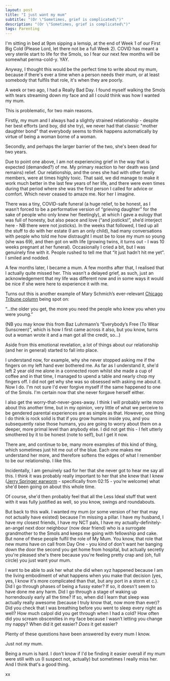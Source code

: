 ```yaml
---
layout: post
title: "I just want my mum"
subtitle: "(Or \"Sometimes, grief is complicated\")"
description: "(Or \"Sometimes, grief is complicated\")"
tags: Parenting
---
```


I'm sitting in bed at 9pm sipping a lemsip, at the end of Week 1 of our First Big Cold (Please Lord, let there not be a full Week 2).  COVID has meant a very sterile start to life for the Smols, so I fear our next few months will be somewhat perma-cold-y.  YAY.

Anyway, I thought this would be the perfect time to write about my mum, because if there's ever a time when a person needs their mum, or at least somebody that fulfils that role, it's when they are poorly.

A week or two ago, I had a Really Bad Day. I found myself walking the Smols with tears streaming down my face and all I could think was how I wanted my mum.

This is problematic, for two main reasons.

Firstly, my mum and I always had a slightly strained relationship - despite her best efforts (and boy, did she try), we never had that classic "mother daughter bond" that everybody seems to think happens automatically by virtue of being a woman borne of a woman.

Secondly, and perhaps the larger barrier of the two, she's been dead for two years.

Due to point one above, I am not experiencing grief in the way that is expected (demanded?) of me. My primary reaction to her death was (and remains) relief. Our relationship, and the ones she had with other family members, were at times highly toxic. That said, we did manage to make it work much better in the last few years of her life, and there were even times during that period where she was the first person I called for advice or comfort. Which never ceased to amaze me.  Nor her I imagine.

There was a tiny, COVID-safe funeral (a huge relief, to be honest, as I wasn’t forced to be a performative version of “grieving daughter” for the sake of people who only knew her fleetingly), at which I gave a eulogy that was full of honesty, but also peace and love (“and josticks!”, she’d interject here - NB there were not josticks).  In the weeks that followed, I tied up all the stuff to do with her estate (I am an only child), had many conversations with people who told me how distraught I must be to lose my mum so young (she was 69), and then got on with life (growing twins, it turns out - I was 10 weeks pregnant at her funeral).  Occasionally I cried a bit, but I was genuinely fine with it.  People rushed to tell me that “it just hadn’t hit me yet”.  I smiled and nodded.

A few months later, I became a mum.  A few months after that, I realised that I actually quite missed her.  This wasn’t a delayed grief, as such, just an acknowledgement that my life was different now and in some ways it would be nice if she were here to experience it with me.

Turns out this is another example of Mary Schmich’s ever-relevant [Chicago Tribune column](https://www.chicagotribune.com/columns/chi-schmich-sunscreen-column-column.html) being spot on:

“...the older you get, the more you need the people who knew you when you were young.”

(NB you may know this from Baz Luhrmann’s “Everybody’s Free (To Wear Sunscreen)”, which is how I first came across it also, but you know, turns out a woman wrote it and a man got all the credit, so…)

Aside from this emotional revelation, a lot of things about our relationship (and her in general) started to fall into place.

I understand now, for example, why she never stopped asking me if the fingers on my left hand ever bothered me. As far as I understand it, she'd left 2 year old me alone in a connected room whilst she made a cup of coffee and in that time, I managed to upend a table and nearly chop my fingers off. I did not get why she was so obsessed with asking me about it. Now I do. I'm not sure I'd ever forgive myself if the same happened to one of the Smols. I'm certain now that she never forgave herself either.

I also get the worry-that-never-goes-away. I think I will probably write more about this another time, but in my opinion, very little of what we perceive to be gendered parental experiences are as simple as that. However, one thing I do think is rock solid is that if you grow humans inside you, and you subsequently raise those humans, you are going to worry about them on a deeper, more primal level than anybody else. I did not get this - I felt utterly smothered by it to be honest (note to self), but I get it now.

There are, and continue to be, many more examples of this kind of thing, which sometimes just hit me out of the blue.  Each one makes me understand her more, and therefore softens the edges of what I remember to be our relationship.  I like this.

Incidentally, I am genuinely sad for her that she never got to hear me say all this. I think it was probably really important to her that she knew that I knew ([Jerry Springer earworm](https://www.youtube.com/watch?v=X_6-Zld0thk&list=OLAK5uy_lQawEB2fCFqSTCHWyBPi-vhWvzl-Lr-V0&index=10) - specifically from 02:15 - you’re welcome) what she'd been going on about this whole time.

Of course, she'd then probably feel that all the Less Ideal stuff that went with it was fully justified as well, so you know, swings and roundabouts.

But back to this walk. I wanted my mum (or some version of her that may not actually have existed) because I'm missing a pillar. I have my husband, I have my closest friends, I have my NCT pals, I have my actually-definitely-an-angel next door neighbour (now dear friend) who is a surrogate grandmother to the Smols and keeps me going with fellowship and cake. But none of these people fulfil the role of My Mum. You know, that role that new mums have on call from Day One - you kind of don't want her banging down the door the second you get home from hospital, but actually secretly you're pleased she's there because you're feeling pretty crap and (oh, full circle) you just want your mum.

I want to be able to ask her what she did when xyz happened because I am the living embodiment of what happens when you make that decision (yes, yes, I know it's more complicated than that, but any port in a storm et c.). Did I go through phases of being a fussy eater?  If so, it doesn't seem to have done me any harm. Did I go through a stage of waking up horrendously early all the time? If so, when did I learn that sleep was actually really awesome (because I truly know that, now more than ever)? Did you check that I was breathing before you went to sleep every night as well? How much calpol did you get through when I had a cold? How often did you scream obscenities in my face because I wasn’t letting you change my nappy?  When did it get easier? *Does* it get easier?

Plenty of these questions have been answered by every mum I know.

Just not *my* mum.

Being a mum is hard. I don't know if I'd be finding it easier overall if my mum were still with us (I suspect not, actually) but sometimes I really miss her. And I think that's a good thing.

xx

